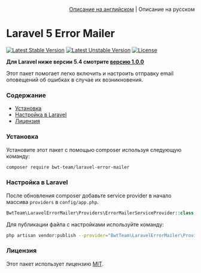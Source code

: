 <p align="right">
<a href="README.md">Описание на английском</a> | Описание на русском 
</p>

# Laravel 5 Error Mailer

[![Latest Stable Version][ico-stable-version]][link-stable-packagist]
[![Latest Unstable Version][ico-unstable-version]][link-unstable-packagist]
[![License][ico-license]](LICENSE.md)

__Для Laravel ниже версии 5.4 смотрите [версию 1.0.0](https://github.com/bwtgroup/laravel-error-mailer/tree/v1.0.0)__

Этот пакет помогает легко включить и настроить отправку email оповещений об ошибках в случае их возникновения.
 
### Содержание

- [Установка](#Установка)
- [Настройка в Laravel](#Настройка-в-laravel)
- [Лицензия](#Лицензия)

### Установка

Установите этот пакет с помощью composer используя следующую команду:

```bash
composer require bwt-team/laravel-error-mailer
```

### Настройка в Laravel

После обновления composer добавьте service provider в начало массива `providers` в `config/app.php`. 

```php
BwtTeam\LaravelErrorMailer\Providers\ErrorMailerServiceProvider::class
```

Для публикации файла с настройками используйте команду:

```bash
php artisan vendor:publish --provider="BwtTeam\LaravelErrorMailer\Providers\ErrorMailerServiceProvider" --tag=config
```

### Лицензия

Этот пакет использует лицензию [MIT](LICENSE.md).

[ico-stable-version]: https://poser.pugx.org/bwt-team/laravel-error-mailer/v/stable?format=flat-square
[ico-unstable-version]: https://poser.pugx.org/bwt-team/laravel-error-mailer/v/unstable?format=flat-square
[ico-license]: https://poser.pugx.org/bwt-team/laravel-error-mailer/license?format=flat-square

[link-stable-packagist]: https://packagist.org/packages/bwt-team/laravel-error-mailer
[link-unstable-packagist]: https://packagist.org/packages/bwt-team/laravel-error-mailer#dev-develop